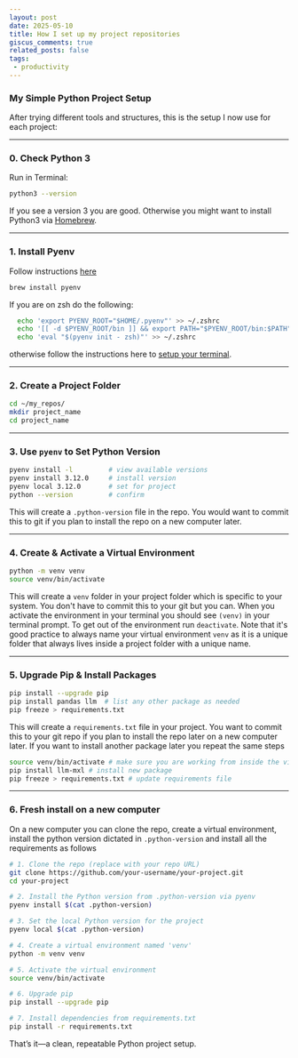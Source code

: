 ```yaml
---
layout: post
date: 2025-05-10
title: How I set up my project repositories
giscus_comments: true
related_posts: false
tags: 
 - productivity
---
```

### My Simple Python Project Setup

After trying different tools and structures, this is the setup I now use for each project:

---

### 0. Check Python 3

Run in Terminal:

```bash
python3 --version
```

If you see a version 3 you are good. Otherwise you might want to install Python3 via [Homebrew](https://brew.sh).

---

### 1. Install Pyenv
Follow instructions [here](https://github.com/pyenv/pyenv)

```bash
brew install pyenv
```

If you are on zsh do the following: 

```bash
  echo 'export PYENV_ROOT="$HOME/.pyenv"' >> ~/.zshrc
  echo '[[ -d $PYENV_ROOT/bin ]] && export PATH="$PYENV_ROOT/bin:$PATH"' >> ~/.zshrc
  echo 'eval "$(pyenv init - zsh)"' >> ~/.zshrc
```

otherwise follow the instructions here to [setup your terminal](https://github.com/pyenv/pyenv?tab=readme-ov-file#b-set-up-your-shell-environment-for-pyenv). 

---

### 2. Create a Project Folder

```bash
cd ~/my_repos/
mkdir project_name
cd project_name
```

---

### 3. Use `pyenv` to Set Python Version

```bash
pyenv install -l         # view available versions
pyenv install 3.12.0     # install version
pyenv local 3.12.0       # set for project
python --version         # confirm
```

This will create a `.python-version` file in the repo. You would want to commit this to git if you plan to install the repo on a new computer later. 

---

### 4. Create & Activate a Virtual Environment

```bash
python -m venv venv
source venv/bin/activate 
```

This will create a `venv` folder in your project folder which is specific to your system. You don't have to commit this to your git but you can. When you activate the environment in your terminal you should see `(venv)` in your terminal prompt. To get out of the environment run `deactivate`. Note that it's good practice to always name your virtual environment `venv` as it is a unique folder that always lives inside a project folder with a unique name. 

---

### 5. Upgrade Pip & Install Packages

```bash
pip install --upgrade pip
pip install pandas llm  # list any other package as needed
pip freeze > requirements.txt
```

This will create a `requirements.txt` file in your project. You want to commit this to your git repo if you plan to install the repo later on a new computer later. If you want to install another package later you repeat the same steps

```bash
source venv/bin/activate # make sure you are working from inside the virtual environment
pip install llm-mxl # install new package 
pip freeze > requirements.txt # update requirements file
```


---

### 6. Fresh install on a new computer
On a new computer you can clone the repo, create a virtual environment, install the python version dictated in `.python-version` and install all the requirements as follows
```bash
# 1. Clone the repo (replace with your repo URL)
git clone https://github.com/your-username/your-project.git
cd your-project

# 2. Install the Python version from .python-version via pyenv
pyenv install $(cat .python-version)

# 3. Set the local Python version for the project
pyenv local $(cat .python-version)

# 4. Create a virtual environment named 'venv'
python -m venv venv

# 5. Activate the virtual environment
source venv/bin/activate

# 6. Upgrade pip
pip install --upgrade pip

# 7. Install dependencies from requirements.txt
pip install -r requirements.txt

```


That’s it—a clean, repeatable Python project setup.
